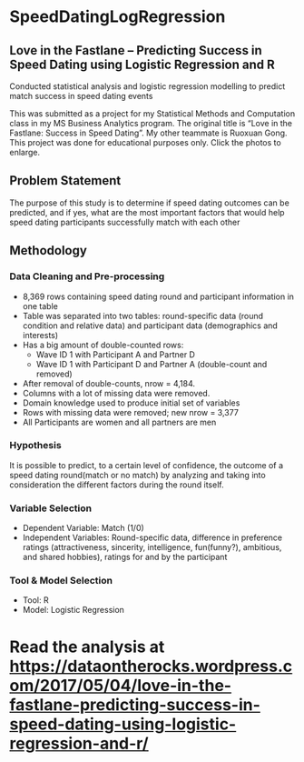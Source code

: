 # SpeedDatingLogRegression
## Love in the Fastlane – Predicting Success in Speed Dating using Logistic Regression and R
Conducted statistical analysis and logistic regression modelling to predict match success in speed dating events

This was submitted as a project for my Statistical Methods and Computation class in my MS Business Analytics program. The original title is “Love in the Fastlane: Success in Speed Dating”. My other teammate is Ruoxuan Gong. This project was done for educational purposes only. Click the photos to enlarge.

## Problem Statement
The purpose of this study is to determine if speed dating outcomes can be predicted, and if yes, what are the most important factors that would help speed dating participants successfully match with each other

## Methodology
### Data Cleaning and Pre-processing
- 8,369 rows containing speed dating round and participant information in one table
- Table was separated into two tables: round-specific data (round condition and relative data) and participant data (demographics and interests)
- Has a big amount of double-counted rows:
    - Wave ID 1 with Participant A and Partner D
    - Wave ID 1 with Participant D and Partner A (double-count and removed)
- After removal of double-counts, nrow = 4,184.
- Columns with a lot of missing data were removed.
- Domain knowledge used to produce initial set of variables
- Rows with missing data were removed; new nrow = 3,377
- All Participants are women and all partners are men

### Hypothesis
It is possible to predict, to a certain level of confidence, the outcome of a speed dating round(match or no match) by analyzing and taking into consideration the different factors during the round itself.

### Variable Selection
- Dependent Variable: Match (1/0)
- Independent Variables: Round-specific data, difference in preference ratings (attractiveness, sincerity, intelligence, fun(funny?), ambitious, and shared hobbies), ratings for and by the participant

### Tool & Model Selection
- Tool: R
- Model: Logistic Regression

# Read the analysis at https://dataontherocks.wordpress.com/2017/05/04/love-in-the-fastlane-predicting-success-in-speed-dating-using-logistic-regression-and-r/
